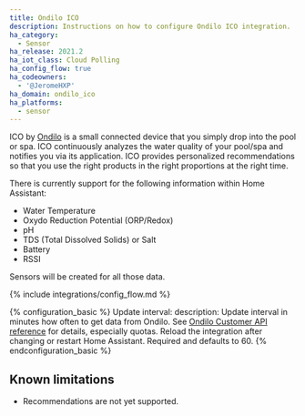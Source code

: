 ```yaml
---
title: Ondilo ICO
description: Instructions on how to configure Ondilo ICO integration.
ha_category:
  - Sensor
ha_release: 2021.2
ha_iot_class: Cloud Polling
ha_config_flow: true
ha_codeowners:
  - '@JeromeHXP'
ha_domain: ondilo_ico
ha_platforms:
  - sensor
---
```


ICO by [Ondilo](https://ondilo.com/en/) is a small connected device that you simply drop into the pool or spa. ICO continuously analyzes the water quality of your pool/spa and notifies you via its application. ICO provides personalized recommendations so that you use the right products in the right proportions at the right time.

There is currently support for the following information within Home Assistant:

- Water Temperature
- Oxydo Reduction Potential (ORP/Redox)
- pH
- TDS (Total Dissolved Solids) or Salt
- Battery
- RSSI

Sensors will be created for all those data.

{% include integrations/config_flow.md %}

{% configuration_basic %}
Update interval:
  description: Update interval in minutes how often to get data from Ondilo. See [Ondilo Customer API reference](https://interop.ondilo.com/docs/api/customer/v1/) for details, especially quotas. Reload the integration after changing or restart Home Assistant. Required and defaults to 60.
{% endconfiguration_basic %}

## Known limitations

- Recommendations are not yet supported.
